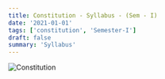 ```yaml
---
title: Constitution - Syllabus - (Sem - I)
date: '2021-01-01'
tags: ['constitution', 'Semester-I']
draft: false
summary: 'Syllabus'
---
```




![Constitution](/static/subjects/constitution/constitution-semester-I-syllabus.webp)